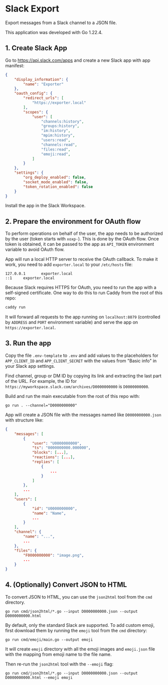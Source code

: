# Slack Export

Export messages from a Slack channel to a JSON file.

This application was developed with Go 1.22.4.

## 1. Create Slack App

Go to https://api.slack.com/apps and create a new Slack app with app manifest:

```json
{
    "display_information": {
        "name": "Exporter"
    },
    "oauth_config": {
        "redirect_urls": [
            "https://exporter.local"
        ],
        "scopes": {
            "user": [
                "channels:history",
                "groups:history",
                "im:history",
                "mpim:history",
                "users:read",
                "channels:read",
                "files:read",
                "emoji:read",
            ]
        }
    },
    "settings": {
        "org_deploy_enabled": false,
        "socket_mode_enabled": false,
        "token_rotation_enabled": false
    }
}
```

Install the app in the Slack Workspace.

## 2. Prepare the environment for OAuth flow

To perform operations on behalf of the user, the app needs to be authorized by the user (token starts with `xoxp-`). This is done by the OAuth flow. Once token is obtained, it can be passed to the app as `API_TOKEN` environment variable to avoid OAuth flow.

App will run a local HTTP server to receive the OAuth callback. To make it work, you need to add `exporter.local` to your `/etc/hosts` file:

```
127.0.0.1       exporter.local
::1     exporter.local
```

Because Slack requires HTTPS for OAuth, you need to run the app with a self-signed certificate. One way to do this to run Caddy from the root of this repo:

```sh
caddy run
```

It will forward all requests to the app running on `localhost:8079` (controlled by `ADDRESS` and `PORT` environment variable) and serve the app on `https://exporter.local`.

## 3. Run the app

Copy the file `.env-template` to `.env` and add values to the placeholders for `APP_CLIENT_ID` and `APP_CLIENT_SECRET` with the values from "Basic info" in your Slack app settings.

Find channel, group or DM ID by copying its link and extracting the last part of the URL. For example, the ID for `https://myworkspace.slack.com/archives/D0000000000` is `D0000000000`.

Build and run the main executable from the root of this repo with: 

```shell
go run . --channel="D0000000000"
```

App will create a JSON file with the messages named like `D0000000000.json` with structure like:

```json
{
    "messages": [
        {
            "user": "U0000000000",
            "ts": "0000000000.000000",
            "blocks": [...],
            "reactions": [...],
            "replies": [
                {
                    ...
                }
            ]
        },
        ...
    ],
    "users": [
        {
            "id": "U0000000000",
            "name": "Name",
            ...
        }
    ],
    "channel": {
        "name": "...",
        ...
    },
    "files": {
        "F0000000000": "image.png",
        ...
    }
}
```

## 4. (Optionally) Convert JSON to HTML

To convert JSON to HTML, you can use the `json2html` tool from the `cmd` directory.

```shell
go run cmd/json2html/*.go --input D0000000000.json --output D0000000000.html
```

By default, only the standard Slack are supported. To add custom emoji, first download them by running the `emoji` tool from the `cmd` directory:

```shell
go run cmd/emoji/main.go --output emoji
```

It will create `emoji` directory with all the emoji images and `emoji.json` file with the mapping from emoji name to the file name.

Then re-run the `json2html` tool with the `--emoji` flag:

```shell
go run cmd/json2html/*.go --input D0000000000.json --output D0000000000.html --emoji emoji
```
